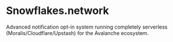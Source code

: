 # Snowflakes.network

Advanced notification opt-in system running completely serverless (Moralis/Cloudflare/Upstash) for the Avalanche ecosystem.



